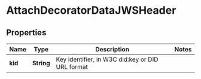 

# AttachDecoratorDataJWSHeader


## Properties

Name | Type | Description | Notes
------------ | ------------- | ------------- | -------------
**kid** | **String** | Key identifier, in W3C did:key or DID URL format | 



